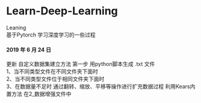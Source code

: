 # Learn-Deep-Learning  
Leaning   
基于Pytorch 学习深度学习的一些过程  

####  2019 年 6 月 24 日  
更新 自定义数据集建立方法 第一步 用python脚本生成 .txt 文件  
1、当不同类型文件在不同文件夹下面时  
2、当不同类型文件位于相同文件夹下面时  
3、在数据量不足时 通过翻转、缩放、平移等操作进行扩充数据过程 利用Kears内置方法 在2_数据增强文件中   
